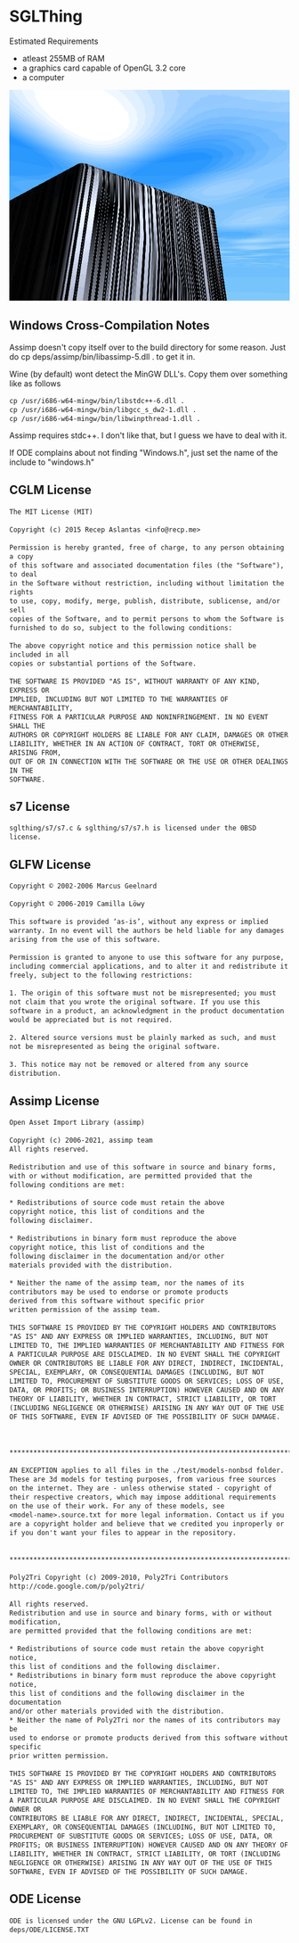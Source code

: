 # SGLThing

Estimated Requirements
- atleast 255MB of RAM
- a graphics card capable of OpenGL 3.2 core
- a computer

![The last screenshot in this repo](https://github.com/floralrainfall/sglthing/raw/trunk/screenshot.png)

## Windows Cross-Compilation Notes

Assimp doesn't copy itself over to the build directory for some reason. Just do cp deps/assimp/bin/libassimp-5.dll . to get it in.

Wine (by default) wont detect the MinGW DLL's. Copy them over something like as follows

    cp /usr/i686-w64-mingw/bin/libstdc++-6.dll .
    cp /usr/i686-w64-mingw/bin/libgcc_s_dw2-1.dll .
    cp /usr/i686-w64-mingw/bin/libwinpthread-1.dll .

Assimp requires stdc++. I don't like that, but I guess we have to deal with it.

If ODE complains about not finding "Windows.h", just set the name of the include to "windows.h"

## CGLM License

    The MIT License (MIT)

    Copyright (c) 2015 Recep Aslantas <info@recp.me>

    Permission is hereby granted, free of charge, to any person obtaining a copy
    of this software and associated documentation files (the "Software"), to deal
    in the Software without restriction, including without limitation the rights
    to use, copy, modify, merge, publish, distribute, sublicense, and/or sell
    copies of the Software, and to permit persons to whom the Software is
    furnished to do so, subject to the following conditions:

    The above copyright notice and this permission notice shall be included in all
    copies or substantial portions of the Software.

    THE SOFTWARE IS PROVIDED "AS IS", WITHOUT WARRANTY OF ANY KIND, EXPRESS OR
    IMPLIED, INCLUDING BUT NOT LIMITED TO THE WARRANTIES OF MERCHANTABILITY,
    FITNESS FOR A PARTICULAR PURPOSE AND NONINFRINGEMENT. IN NO EVENT SHALL THE
    AUTHORS OR COPYRIGHT HOLDERS BE LIABLE FOR ANY CLAIM, DAMAGES OR OTHER
    LIABILITY, WHETHER IN AN ACTION OF CONTRACT, TORT OR OTHERWISE, ARISING FROM,
    OUT OF OR IN CONNECTION WITH THE SOFTWARE OR THE USE OR OTHER DEALINGS IN THE
    SOFTWARE.

## s7 License

    sglthing/s7/s7.c & sglthing/s7/s7.h is licensed under the 0BSD license.

## GLFW License

    Copyright © 2002-2006 Marcus Geelnard

    Copyright © 2006-2019 Camilla Löwy

    This software is provided ‘as-is’, without any express or implied warranty. In no event will the authors be held liable for any damages arising from the use of this software.

    Permission is granted to anyone to use this software for any purpose, including commercial applications, and to alter it and redistribute it freely, subject to the following restrictions:

    1. The origin of this software must not be misrepresented; you must not claim that you wrote the original software. If you use this software in a product, an acknowledgment in the product documentation would be appreciated but is not required.

    2. Altered source versions must be plainly marked as such, and must not be misrepresented as being the original software.

    3. This notice may not be removed or altered from any source distribution.

## Assimp License

    Open Asset Import Library (assimp)

    Copyright (c) 2006-2021, assimp team
    All rights reserved.

    Redistribution and use of this software in source and binary forms,
    with or without modification, are permitted provided that the
    following conditions are met:

    * Redistributions of source code must retain the above
    copyright notice, this list of conditions and the
    following disclaimer.

    * Redistributions in binary form must reproduce the above
    copyright notice, this list of conditions and the
    following disclaimer in the documentation and/or other
    materials provided with the distribution.

    * Neither the name of the assimp team, nor the names of its
    contributors may be used to endorse or promote products
    derived from this software without specific prior
    written permission of the assimp team.

    THIS SOFTWARE IS PROVIDED BY THE COPYRIGHT HOLDERS AND CONTRIBUTORS
    "AS IS" AND ANY EXPRESS OR IMPLIED WARRANTIES, INCLUDING, BUT NOT
    LIMITED TO, THE IMPLIED WARRANTIES OF MERCHANTABILITY AND FITNESS FOR
    A PARTICULAR PURPOSE ARE DISCLAIMED. IN NO EVENT SHALL THE COPYRIGHT
    OWNER OR CONTRIBUTORS BE LIABLE FOR ANY DIRECT, INDIRECT, INCIDENTAL,
    SPECIAL, EXEMPLARY, OR CONSEQUENTIAL DAMAGES (INCLUDING, BUT NOT
    LIMITED TO, PROCUREMENT OF SUBSTITUTE GOODS OR SERVICES; LOSS OF USE,
    DATA, OR PROFITS; OR BUSINESS INTERRUPTION) HOWEVER CAUSED AND ON ANY
    THEORY OF LIABILITY, WHETHER IN CONTRACT, STRICT LIABILITY, OR TORT
    (INCLUDING NEGLIGENCE OR OTHERWISE) ARISING IN ANY WAY OUT OF THE USE
    OF THIS SOFTWARE, EVEN IF ADVISED OF THE POSSIBILITY OF SUCH DAMAGE.



    ******************************************************************************

    AN EXCEPTION applies to all files in the ./test/models-nonbsd folder.
    These are 3d models for testing purposes, from various free sources
    on the internet. They are - unless otherwise stated - copyright of
    their respective creators, which may impose additional requirements
    on the use of their work. For any of these models, see
    <model-name>.source.txt for more legal information. Contact us if you
    are a copyright holder and believe that we credited you inproperly or
    if you don't want your files to appear in the repository.


    ******************************************************************************

    Poly2Tri Copyright (c) 2009-2010, Poly2Tri Contributors
    http://code.google.com/p/poly2tri/

    All rights reserved.
    Redistribution and use in source and binary forms, with or without modification,
    are permitted provided that the following conditions are met:

    * Redistributions of source code must retain the above copyright notice,
    this list of conditions and the following disclaimer.
    * Redistributions in binary form must reproduce the above copyright notice,
    this list of conditions and the following disclaimer in the documentation
    and/or other materials provided with the distribution.
    * Neither the name of Poly2Tri nor the names of its contributors may be
    used to endorse or promote products derived from this software without specific
    prior written permission.

    THIS SOFTWARE IS PROVIDED BY THE COPYRIGHT HOLDERS AND CONTRIBUTORS
    "AS IS" AND ANY EXPRESS OR IMPLIED WARRANTIES, INCLUDING, BUT NOT
    LIMITED TO, THE IMPLIED WARRANTIES OF MERCHANTABILITY AND FITNESS FOR
    A PARTICULAR PURPOSE ARE DISCLAIMED. IN NO EVENT SHALL THE COPYRIGHT OWNER OR
    CONTRIBUTORS BE LIABLE FOR ANY DIRECT, INDIRECT, INCIDENTAL, SPECIAL,
    EXEMPLARY, OR CONSEQUENTIAL DAMAGES (INCLUDING, BUT NOT LIMITED TO,
    PROCUREMENT OF SUBSTITUTE GOODS OR SERVICES; LOSS OF USE, DATA, OR
    PROFITS; OR BUSINESS INTERRUPTION) HOWEVER CAUSED AND ON ANY THEORY OF
    LIABILITY, WHETHER IN CONTRACT, STRICT LIABILITY, OR TORT (INCLUDING
    NEGLIGENCE OR OTHERWISE) ARISING IN ANY WAY OUT OF THE USE OF THIS
    SOFTWARE, EVEN IF ADVISED OF THE POSSIBILITY OF SUCH DAMAGE.

## ODE License

    ODE is licensed under the GNU LGPLv2. License can be found in deps/ODE/LICENSE.TXT